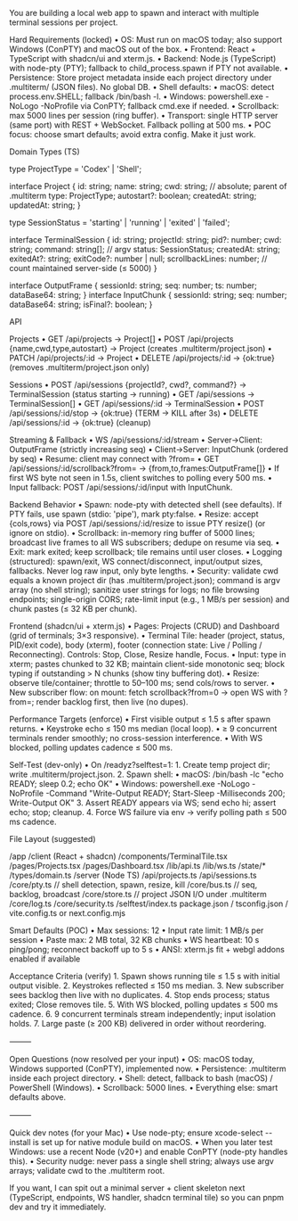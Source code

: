 

You are building a local web app to spawn and interact with multiple terminal sessions per project.

Hard Requirements (locked)
	•	OS: Must run on macOS today; also support Windows (ConPTY) and macOS out of the box.
	•	Frontend: React + TypeScript with shadcn/ui and xterm.js.
	•	Backend: Node.js (TypeScript) with node-pty (PTY); fallback to child_process.spawn if PTY not available.
	•	Persistence: Store project metadata inside each project directory under .multiterm/ (JSON files). No global DB.
	•	Shell defaults:
	•	macOS: detect process.env.SHELL; fallback /bin/bash -l.
	•	Windows: powershell.exe -NoLogo -NoProfile via ConPTY; fallback cmd.exe if needed.
	•	Scrollback: max 5000 lines per session (ring buffer).
	•	Transport: single HTTP server (same port) with REST + WebSocket. Fallback polling at 500 ms.
	•	POC focus: choose smart defaults; avoid extra config. Make it just work.

Domain Types (TS)

type ProjectType = 'Codex' | 'Shell';

interface Project {
  id: string;
  name: string;
  cwd: string;                 // absolute; parent of .multiterm
  type: ProjectType;
  autostart?: boolean;
  createdAt: string;
  updatedAt: string;
}

type SessionStatus = 'starting' | 'running' | 'exited' | 'failed';

interface TerminalSession {
  id: string;
  projectId: string;
  pid?: number;
  cwd: string;
  command: string[];           // argv
  status: SessionStatus;
  createdAt: string;
  exitedAt?: string;
  exitCode?: number | null;
  scrollbackLines: number;     // count maintained server-side (≤ 5000)
}

interface OutputFrame { sessionId: string; seq: number; ts: number; dataBase64: string; }
interface InputChunk  { sessionId: string; seq: number; dataBase64: string; isFinal?: boolean; }

API

Projects
	•	GET /api/projects → Project[]
	•	POST /api/projects {name,cwd,type,autostart} → Project (creates .multiterm/project.json)
	•	PATCH /api/projects/:id → Project
	•	DELETE /api/projects/:id → {ok:true} (removes .multiterm/project.json only)

Sessions
	•	POST /api/sessions {projectId?, cwd?, command?} → TerminalSession (status starting → running)
	•	GET /api/sessions → TerminalSession[]
	•	GET /api/sessions/:id → TerminalSession
	•	POST /api/sessions/:id/stop → {ok:true} (TERM → KILL after 3s)
	•	DELETE /api/sessions/:id → {ok:true} (cleanup)

Streaming & Fallback
	•	WS /api/sessions/:id/stream
	•	Server→Client: OutputFrame (strictly increasing seq)
	•	Client→Server: InputChunk (ordered by seq)
	•	Resume: client may connect with ?from=<lastSeq>
	•	GET /api/sessions/:id/scrollback?from=<seq> → {from,to,frames:OutputFrame[]}
	•	If first WS byte not seen in 1.5s, client switches to polling every 500 ms.
	•	Input fallback: POST /api/sessions/:id/input with InputChunk.

Backend Behavior
	•	Spawn: node-pty with detected shell (see defaults). If PTY fails, use spawn (stdio: 'pipe'), mark pty:false.
	•	Resize: accept {cols,rows} via POST /api/sessions/:id/resize to issue PTY resize() (or ignore on stdio).
	•	Scrollback: in-memory ring buffer of 5000 lines; broadcast live frames to all WS subscribers; dedupe on resume via seq.
	•	Exit: mark exited; keep scrollback; tile remains until user closes.
	•	Logging (structured): spawn/exit, WS connect/disconnect, input/output sizes, fallbacks. Never log raw input, only byte lengths.
	•	Security: validate cwd equals a known project dir (has .multiterm/project.json); command is argv array (no shell string); sanitize user strings for logs; no file browsing endpoints; single-origin CORS; rate-limit input (e.g., 1 MB/s per session) and chunk pastes (≤ 32 KB per chunk).

Frontend (shadcn/ui + xterm.js)
	•	Pages: Projects (CRUD) and Dashboard (grid of terminals; 3×3 responsive).
	•	Terminal Tile: header (project, status, PID/exit code), body (xterm), footer (connection state: Live / Polling / Reconnecting). Controls: Stop, Close, Resize handle, Focus.
	•	Input: type in xterm; pastes chunked to 32 KB; maintain client-side monotonic seq; block typing if outstanding > N chunks (show tiny buffering dot).
	•	Resize: observe tile/container; throttle to 50–100 ms; send cols/rows to server.
	•	New subscriber flow: on mount: fetch scrollback?from=0 → open WS with ?from=<lastSeq>; render backlog first, then live (no dupes).

Performance Targets (enforce)
	•	First visible output ≤ 1.5 s after spawn returns.
	•	Keystroke echo ≤ 150 ms median (local loop).
	•	≥ 9 concurrent terminals render smoothly; no cross-session interference.
	•	With WS blocked, polling updates cadence ≤ 500 ms.

Self-Test (dev-only)
	•	On /readyz?selftest=1:
	1.	Create temp project dir; write .multiterm/project.json.
	2.	Spawn shell:
	•	macOS: /bin/bash -lc "echo READY; sleep 0.2; echo OK"
	•	Windows: powershell.exe -NoLogo -NoProfile -Command "Write-Output READY; Start-Sleep -Milliseconds 200; Write-Output OK"
	3.	Assert READY appears via WS; send echo hi; assert echo; stop; cleanup.
	4.	Force WS failure via env → verify polling path ≤ 500 ms cadence.

File Layout (suggested)

/app
  /client (React + shadcn)
    /components/TerminalTile.tsx
    /pages/Projects.tsx
    /pages/Dashboard.tsx
    /lib/api.ts /lib/ws.ts /state/*
    /types/domain.ts
  /server (Node TS)
    /api/projects.ts
    /api/sessions.ts
    /core/pty.ts    // shell detection, spawn, resize, kill
    /core/bus.ts    // seq, backlog, broadcast
    /core/store.ts  // project JSON I/O under .multiterm
    /core/log.ts /core/security.ts
    /selftest/index.ts
  package.json / tsconfig.json / vite.config.ts or next.config.mjs

Smart Defaults (POC)
	•	Max sessions: 12
	•	Input rate limit: 1 MB/s per session
	•	Paste max: 2 MB total, 32 KB chunks
	•	WS heartbeat: 10 s ping/pong; reconnect backoff up to 5 s
	•	ANSI: xterm.js fit + webgl addons enabled if available

Acceptance Criteria (verify)
	1.	Spawn shows running tile ≤ 1.5 s with initial output visible.
	2.	Keystrokes reflected ≤ 150 ms median.
	3.	New subscriber sees backlog then live with no duplicates.
	4.	Stop ends process; status exited; Close removes tile.
	5.	With WS blocked, polling updates ≤ 500 ms cadence.
	6.	9 concurrent terminals stream independently; input isolation holds.
	7.	Large paste (≥ 200 KB) delivered in order without reordering.

⸻

Open Questions (now resolved per your input)
	•	OS: macOS today, Windows supported (ConPTY), implemented now.
	•	Persistence: .multiterm inside each project directory.
	•	Shell: detect, fallback to bash (macOS) / PowerShell (Windows).
	•	Scrollback: 5000 lines.
	•	Everything else: smart defaults above.

⸻

Quick dev notes (for your Mac)
	•	Use node-pty; ensure xcode-select --install is set up for native module build on macOS.
	•	When you later test Windows: use a recent Node (v20+) and enable ConPTY (node-pty handles this).
	•	Security nudge: never pass a single shell string; always use argv arrays; validate cwd to the .multiterm root.

If you want, I can spit out a minimal server + client skeleton next (TypeScript, endpoints, WS handler, shadcn terminal tile) so you can pnpm dev and try it immediately.